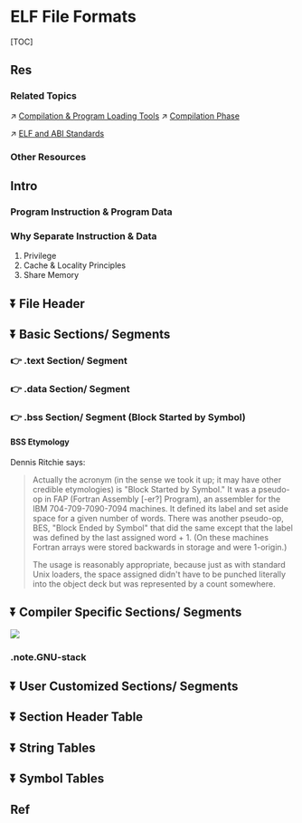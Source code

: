 # ELF File Formats

[TOC]



## Res
### Related Topics
↗ [Compilation & Program Loading Tools](../../../../../../../👩‍💻%20Computer%20Languages%20&%20Programming%20Methodology/🛠️%20Programming%20Tools%20Chain/Compilation%20&%20Program%20Loading%20Tools/Compilation%20&%20Program%20Loading%20Tools.md)
↗ [Compilation Phase](../../../../../../../🛣️%20Program%20Compilation%20&%20Execution/🚮%20Program%20Language%20Translation%20&%20Compilation%20Theory%20(Compile-time)/Compilation%20Phase/Compilation%20Phase.md)

↗ [ELF and ABI Standards](../../../../../Linux%20Referenced%20Specifications/ELF%20and%20ABI%20Standards.md)


### Other Resources



## Intro
### Program Instruction & Program Data


### Why Separate Instruction & Data
1. Privilege
2. Cache & Locality Principles
3. Share Memory



## ⏬ File Header



## ⏬ Basic Sections/ Segments
### 👉 .text Section/ Segment


### 👉 .data Section/ Segment


### 👉 .bss Section/ Segment (Block Started by Symbol)

#### BSS Etymology
Dennis Ritchie says:

> Actually the acronym (in the sense we took it up; it may have other credible etymologies) is "Block Started by Symbol." It was a pseudo-op in FAP (Fortran Assembly [-er?] Program), an assembler for the IBM 704-709-7090-7094 machines.  It defined its label and set aside space for a given number of words.  There was another pseudo-op, BES, "Block Ended by Symbol" that did the same except that the label was defined by the last assigned word + 1.  (On these machines Fortran arrays were stored backwards in storage and were 1-origin.)
> 
> The usage is reasonably appropriate, because just as with standard Unix loaders, the space assigned didn't have to be punched literally into the object deck but was represented by a count somewhere.

[ What does {some strange unix command name} stand for?]: http://www.faqs.org/faqs/unix-faq/faq/part1/section-3.html



## ⏬ Compiler Specific Sections/ Segments
![](../../../../../../../../../../../Assets/Pics/Screenshot%202023-10-16%20at%208.24.47PM.png)

### .note.GNU-stack



## ⏬ User Customized Sections/ Segments


## ⏬ Section Header Table



## ⏬ String Tables


## ⏬ Symbol Tables



## Ref

